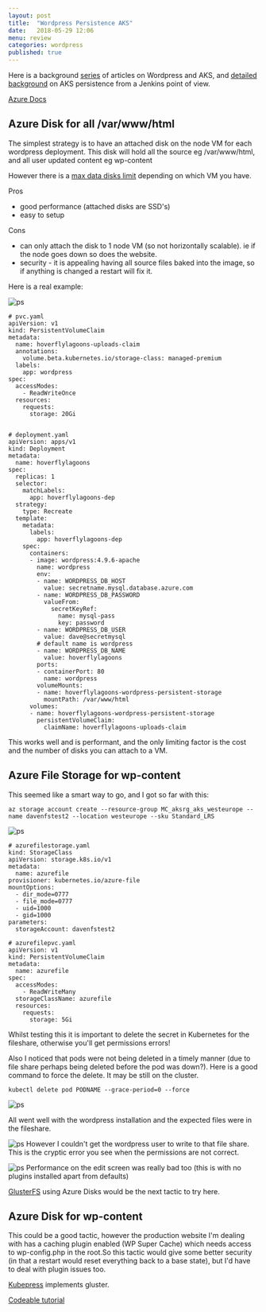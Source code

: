 ```yaml
---
layout: post
title:  "Wordpress Persistence AKS"
date:   2018-05-29 12:06
menu: review
categories: wordpress 
published: true 
---
```


Here is a background [series](/docker/2018/02/14/What-is-docker-good-for.html) of articles on Wordpress and AKS, and [detailed background](http://unethicalblogger.com/2017/12/01/aks-storage-research.html) on AKS persistence from a Jenkins point of view. 

[Azure Docs](https://docs.microsoft.com/en-us/azure/aks/azure-disks-dynamic-pv)

## Azure Disk for all /var/www/html
The simplest strategy is to have an attached disk on the node VM for each wordpress deployment. This disk will hold all the source eg /var/www/html, and all user updated content eg wp-content

However there is a [max data disks limit](https://docs.microsoft.com/en-us/azure/virtual-machines/windows/sizes-general) depending on which VM you have.  

Pros 
- good performance (attached disks are SSD's)
- easy to setup

Cons 
- can only attach the disk to 1 node VM (so not horizontally scalable). ie if the node goes down so does the website.
- security - it is appealing having all source files baked into the image, so if anything is changed a restart will fix it.


Here is a real example:

![ps](/assets/2018-05-29/pvc.png)

```
# pvc.yaml
apiVersion: v1
kind: PersistentVolumeClaim
metadata:
  name: hoverflylagoons-uploads-claim
  annotations:
    volume.beta.kubernetes.io/storage-class: managed-premium
  labels:
    app: wordpress
spec:
  accessModes:
    - ReadWriteOnce
  resources:
    requests:
      storage: 20Gi


# deployment.yaml
apiVersion: apps/v1 
kind: Deployment
metadata:
  name: hoverflylagoons
spec:
  replicas: 1
  selector:
    matchLabels:
      app: hoverflylagoons-dep
  strategy:
    type: Recreate
  template:
    metadata:
      labels:
        app: hoverflylagoons-dep
    spec:
      containers:
      - image: wordpress:4.9.6-apache
        name: wordpress
        env:
        - name: WORDPRESS_DB_HOST
          value: secretname.mysql.database.azure.com 
        - name: WORDPRESS_DB_PASSWORD
          valueFrom:
            secretKeyRef:
              name: mysql-pass
              key: password
        - name: WORDPRESS_DB_USER
          value: dave@secretmysql
        # default name is wordpress
        - name: WORDPRESS_DB_NAME
          value: hoverflylagoons
        ports:
        - containerPort: 80
          name: wordpress
        volumeMounts:
        - name: hoverflylagoons-wordpress-persistent-storage
          mountPath: /var/www/html
      volumes:
      - name: hoverflylagoons-wordpress-persistent-storage
        persistentVolumeClaim:
          claimName: hoverflylagoons-uploads-claim
```

This works well and is performant, and the only limiting factor is the cost and the number of disks you can attach to a VM.


## Azure File Storage for wp-content
This seemed like a smart way to go, and I got so far with this:

```
az storage account create --resource-group MC_aksrg_aks_westeurope --name davenfstest2 --location westeurope --sku Standard_LRS
```
![ps](/assets/2018-05-29/fs.png)

```
# azurefilestorage.yaml
kind: StorageClass
apiVersion: storage.k8s.io/v1
metadata:
  name: azurefile
provisioner: kubernetes.io/azure-file
mountOptions:
  - dir_mode=0777
  - file_mode=0777
  - uid=1000
  - gid=1000 
parameters:
  storageAccount: davenfstest2

# azurefilepvc.yaml
apiVersion: v1
kind: PersistentVolumeClaim
metadata:
  name: azurefile
spec:
  accessModes:
    - ReadWriteMany
  storageClassName: azurefile
  resources:
    requests:
      storage: 5Gi
```

Whilst testing this it is important to delete the secret in Kubernetes for the fileshare, otherwise you'll get permissions errors!

Also I noticed that pods were not being deleted in a timely manner (due to file share perhaps being deleted before the pod was down?). Here is a good command to force the delete. It may be still on the cluster.

```
kubectl delete pod PODNAME --grace-period=0 --force
```

![ps](/assets/2018-05-29/files.png)

All went well with the wordpress installation and the expected files were in the fileshare.

![ps](/assets/2018-05-29/screen2.png)
However I couldn't get the wordpress user to write to that file share. This is the cryptic error you see when the permissions are not correct.

![ps](/assets/2018-05-29/screen.png)
Performance on the edit screen was really bad too (this is with no plugins installed apart from defaults)

[GlusterFS](https://www.gluster.org/) using Azure Disks would be the next tactic to try here.

## Azure Disk for wp-content
This could be a good tactic, however the production website I'm dealing with has a caching plugin enabled (WP Super Cache) which needs access to wp-config.php in the root.So this tactic would give some better security (in that a restart would reset everything back to a base state), but I'd have to deal with plugin issues too.  

[Kubepress](https://github.com/codeablehq/KubePress) implements gluster.   

[Codeable tutorial](https://codeable.io/wordpress-developers-intro-to-docker-part-three-kubernetes/)  







